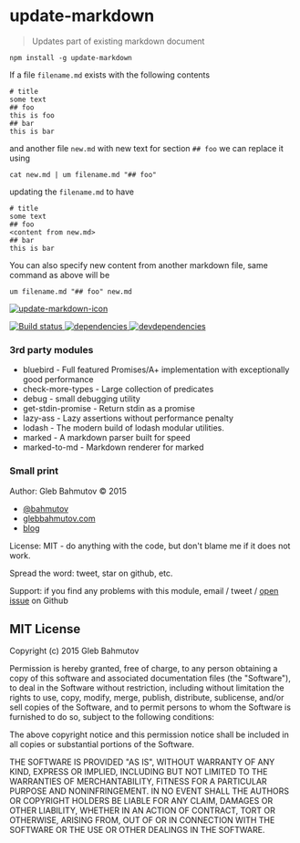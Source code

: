 # update-markdown
> Updates part of existing markdown document

```
npm install -g update-markdown
```
If a file `filename.md` exists with the following contents

```
# title
some text
## foo
this is foo
## bar
this is bar
```
and another file `new.md` with new text for section `## foo` we can replace it using

```
cat new.md | um filename.md "## foo"
```
updating the `filename.md` to have

```
# title
some text
## foo
<content from new.md>
## bar
this is bar
```
You can also specify new content from another markdown file, same command as above will be

```
um filename.md "## foo" new.md
```
[![update-markdown-icon](https://nodei.co/npm/update-markdown.png?downloads=true)](https://nodei.co/npm/update-markdown.png?downloads=true)

[![Build status](https://travis-ci.org/bahmutov/update-markdown.svg?branch=master) ](https://travis-ci.org/bahmutov/update-markdown)
[![dependencies](https://david-dm.org/bahmutov/update-markdown.svg) ](https://david-dm.org/bahmutov/update-markdown)
[![devdependencies](https://david-dm.org/bahmutov/update-markdown/dev-status.svg) ](https://david-dm.org/bahmutov/update-markdown#info=devDependencies)

### 3rd party modules

- bluebird - Full featured Promises/A+ implementation with exceptionally good performance
- check-more-types - Large collection of predicates
- debug - small debugging utility
- get-stdin-promise - Return stdin as a promise
- lazy-ass - Lazy assertions without performance penalty
- lodash - The modern build of lodash modular utilities.
- marked - A markdown parser built for speed
- marked-to-md - Markdown renderer for marked

### Small print
Author: Gleb Bahmutov &copy; 2015


- [@bahmutov](https://twitter.com/bahmutov)
- [glebbahmutov.com](http://glebbahmutov.com)
- [blog](http://glebbahmutov.com/blog/)

License: MIT - do anything with the code, but don&#39;t blame me if it does not work.

Spread the word: tweet, star on github, etc.

Support: if you find any problems with this module, email / tweet /
[open issue](https://github.com/bahmutov/update-markdown/issues) on Github

## MIT License
Copyright (c) 2015 Gleb Bahmutov

Permission is hereby granted, free of charge, to any person
obtaining a copy of this software and associated documentation
files (the &quot;Software&quot;), to deal in the Software without
restriction, including without limitation the rights to use,
copy, modify, merge, publish, distribute, sublicense, and/or sell
copies of the Software, and to permit persons to whom the
Software is furnished to do so, subject to the following
conditions:

The above copyright notice and this permission notice shall be
included in all copies or substantial portions of the Software.

THE SOFTWARE IS PROVIDED &quot;AS IS&quot;, WITHOUT WARRANTY OF ANY KIND,
EXPRESS OR IMPLIED, INCLUDING BUT NOT LIMITED TO THE WARRANTIES
OF MERCHANTABILITY, FITNESS FOR A PARTICULAR PURPOSE AND
NONINFRINGEMENT. IN NO EVENT SHALL THE AUTHORS OR COPYRIGHT
HOLDERS BE LIABLE FOR ANY CLAIM, DAMAGES OR OTHER LIABILITY,
WHETHER IN AN ACTION OF CONTRACT, TORT OR OTHERWISE, ARISING
FROM, OUT OF OR IN CONNECTION WITH THE SOFTWARE OR THE USE OR
OTHER DEALINGS IN THE SOFTWARE.

